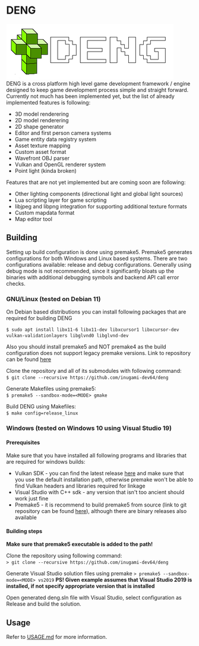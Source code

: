 # DENG

![logo](logo/logo_full.png)  
DENG is a cross platform high level game development framework / engine designed to keep game development process
simple and straight forward. Currently not much has been implemented yet, but the list of already implemented 
features is following: 
* 3D model renderering  
* 2D model renderering  
* 2D shape generator  
* Editor and first person camera systems  
* Game entity data registry system  
* Asset texture mapping  
* Custom asset format  
* Wavefront OBJ parser
* Vulkan and OpenGL renderer system
* Point light (kinda broken)

Features that are not yet implemented but are coming soon are following:  
* Other lighting components (directional light and global light sources)  
* Lua scripting layer for game scripting  
* libjpeg and libpng integration for supporting additional texture formats  
* Custom mapdata format  
* Map editor tool  


## Building

Setting up build configuration is done using premake5. Premake5 generates configurations for both Windows 
and Linux based systems. There are two configurations available: release and debug configurations. Generally 
using debug mode is not recommended, since it significantly bloats up the binaries with additional debugging
symbols and backend API call error checks.


### GNU/Linux (tested on Debian 11)

On Debian based distributions you can install following packages that are required for building DENG  
```
$ sudo apt install libx11-6 libx11-dev libxcursor1 libxcursor-dev vulkan-validationlayers libglvnd0 libglvnd-dev
```

Also you should install premake5 and NOT premake4 as the build configuration does not support legacy premake 
versions. Link to repository can be found [here](https://github.com/premake/premake-core)

Clone the repository and all of its submodules with following command:  
`$ git clone --recursive https://github.com/inugami-dev64/deng`

Generate Makefiles using premake5:  
`$ premake5 --sandbox-mode=<MODE> gmake`

Build DENG using Makefiles:  
`$ make config=release_linux`


### Windows (tested on Windows 10 using Visual Studio 19)

#### Prerequisites

Make sure that you have installed all following programs and libraries that are required for windows builds:  
* Vulkan SDK - you can find the latest release [here](https://vulkan.lunarg.com/sdk/home#windows) and make sure 
that you use the default installation path, otherwise premake won't be able to find Vulkan headers and libraries 
required for linkage
* Visual Studio with C++ sdk - any version that isn't too ancient should work just fine
* Premake5 - it is recommend to build premake5 from source (link to git repository can be found [here](https://github.com/premake/premake-core)), 
although there are binary releases also available


#### Building steps

**Make sure that premake5 executable is added to the path!**

Clone the repository using following command:  
`> git clone --recursive https://github.com/inugami-dev64/deng`

Generate Visual Studio solution files using premake 
`> premake5 --sandbox-mode=<MODE> vs2019`
**PS! Given example assumes that Visual Studio 2019 is installed, if not specify appropriate version that is installed**  

Open generated deng.sln file with Visual Studio, select configuration as Release and build the solution.

## Usage
Refer to [USAGE.md](USAGE.md) for more information.
